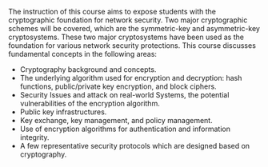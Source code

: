 The instruction of this course aims to expose students with the cryptographic foundation for network security. Two major cryptographic schemes will be covered, which are the symmetric-key and asymmetric-key cryptosystems. These two major cryptosystems have been used as the foundation for various network security protections. This course discusses fundamental concepts in the following areas:

- Cryptography background and concepts.
- The underlying algorithm used for encryption and decryption: hash functions, public/private key encryption, and block ciphers.
- Security Issues and attack on real-world Systems, the potential vulnerabilities of the encryption algorithm.
- Public key infrastructures.
- Key exchange, key management, and policy management.
- Use of encryption algorithms for authentication and information integrity.
- A few representative security protocols which are designed based on cryptography.